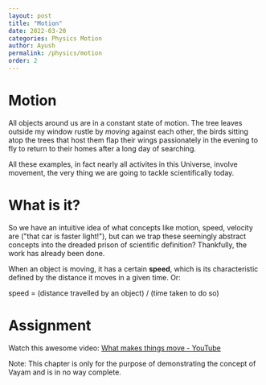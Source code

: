 ```yaml
---
layout: post
title: "Motion"
date: 2022-03-20
categories: Physics Motion
author: Ayush
permalink: /physics/motion
order: 2
---
```


# Motion

All objects around us are in a constant state of motion. The tree leaves outside my window rustle by *moving* against each other, the birds sitting atop the trees that host them flap their wings passionately in the evening to fly to return to their homes after a long day of searching.

All these examples, in fact nearly all activites in this Universe, involve movement, the very thing we are going to tackle scientifically today.

# What is it?

So we have an intuitive idea of what concepts like motion, speed, velocity are ("that car is faster light!"), but can we trap these seemingly abstract concepts into the dreaded prison of scientific definition? Thankfully, the work has already been done.

When an object is moving, it has a certain **speed**, which is its characteristic defined by the distance it moves in a given time. Or:

<div class="maths">
speed = (distance travelled by an object) / (time taken to do so)
</div>

# Assignment

Watch this awesome video: [What makes things move - YouTube](https://www.youtube.com/watch?v=EPYKbsU9yhg)





Note: This chapter is only for the purpose of demonstrating the concept of Vayam and is in no way complete.
